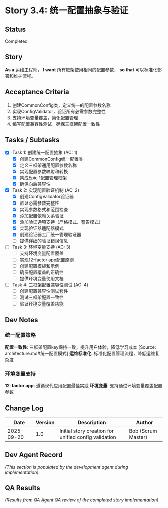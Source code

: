 # Story 3.4: 统一配置抽象与验证

## Status
Completed

## Story
**As a** 运维工程师，
**I want** 所有框架使用相同的配置参数，
**so that** 可以标准化部署和维护流程。

## Acceptance Criteria
1. 创建CommonConfig类，定义统一的配置参数名称
2. 实现ConfigValidator，验证所有必需参数完整性
3. 支持环境变量覆盖，简化配置管理
4. 编写配置兼容性测试，确保三框架配置一致性

## Tasks / Subtasks

- [x] Task 1: 创建统一配置抽象 (AC: 1)
  - [x] 创建CommonConfig统一配置类
  - [x] 定义三框架通用配置参数名称
  - [x] 实现配置参数映射和转换
  - [x] 集成Epic 1配置管理框架
  - [x] 确保向后兼容性

- [x] Task 2: 实现配置验证机制 (AC: 2)
  - [x] 创建ConfigValidator验证器
  - [x] 验证必需参数完整性
  - [x] 实现参数格式和范围检查
  - [x] 添加配置依赖关系验证
  - [x] 添加验证选项支持（严格模式、警告模式）
  - [x] 实现验证器适配器模式
  - [x] 创建验证器工厂统一管理验证器
  - [ ] 提供详细的验证错误信息

- [ ] Task 3: 环境变量支持 (AC: 3)
  - [ ] 支持环境变量配置覆盖
  - [ ] 实现12-factor app配置原则
  - [ ] 创建配置模板和示例
  - [ ] 确保配置覆盖的正确性
  - [ ] 提供环境变量使用文档

- [ ] Task 4: 三框架配置兼容性测试 (AC: 4)
  - [ ] 创建配置兼容性测试套件
  - [ ] 测试三框架配置一致性
  - [ ] 验证环境变量覆盖功能

## Dev Notes

### 统一配置策略
**配置一致性**: 三框架配置key保持一致，提升用户体验，降低学习成本 [Source: architecture.md#统一配置模式]
**运维标准化**: 标准化配置管理流程，降低运维复杂度

### 环境变量支持
**12-factor app**: 遵循现代应用配置最佳实践
**环境变量**: 支持通过环境变量覆盖配置参数

## Change Log
| Date | Version | Description | Author |
|------|---------|-------------|--------|
| 2025-09-20 | 1.0 | Initial story creation for unified config validation | Bob (Scrum Master) |

## Dev Agent Record
_(This section is populated by the development agent during implementation)_

## QA Results
_(Results from QA Agent QA review of the completed story implementation)_